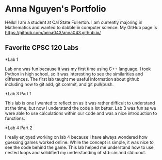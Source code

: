 # Anna Nguyen's Portfolio

Hello! I am a student at Cal State Fullerton. I am currently majoring in Mathematics and wanted to dabble in computer science. 
My GitHub page is https://github.com/anna043/anna043.github.io/

## Favorite CPSC 120 Labs
*Lab 1

  Lab one was fun because it was my first time using C++ language. I took Python in high school, so it was interesting to see the similarities and differences. The first lab taught me useful information about github including how to git add, git commit, and git pull/push. 

*Lab 3 Part 1
  
  This lab is one I wanted to reflect on as it was rather difficult to understand at the time, but now I understand the code a lot better. Lab 3 was fun as we were able to use calculations within our code and was a nice introduction to functions. 

*Lab 4 Part 2 

  I really enjoyed working on lab 4 because I have always wondered how guessing games worked online. While the concept is simple, it was nice to see the code behind the game. This lab helped me understand how to use nested loops and solidified my understanding of std::cin and std::cout. 
